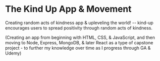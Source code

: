# The Kind Up App & Movement
Creating random acts of kindness app & upleveling the world! -- kind-up encourages users to spread positivity through random acts of kindness.

<!-- <hr> -->

(Creating an app from beginning with HTML, CSS, & JavaScript, and then moving to Node, Express, MongoDB, & later React as a type of capstone project - to further my knowledge over time as I progress through GA & Udemy)